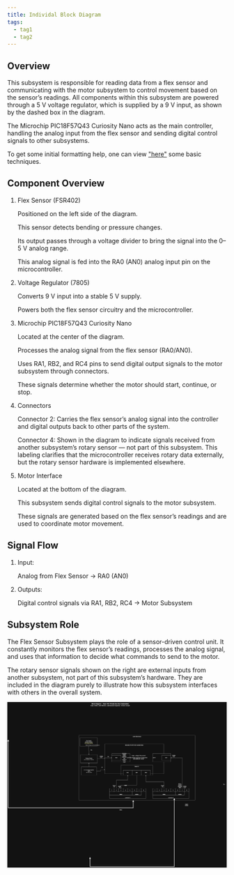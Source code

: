 ```yaml
---
title: Individal Block Diagram
tags:
  - tag1
  - tag2
---
```


## Overview

This subsystem is responsible for reading data from a flex sensor and communicating with the motor subsystem to control movement based on the sensor’s readings. All components within this subsystem are powered through a 5 V voltage regulator, which is supplied by a 9 V input, as shown by the dashed box in the diagram.

The Microchip PIC18F57Q43 Curiosity Nano acts as the main controller, handling the analog input from the flex sensor and sending digital control signals to other subsystems.

To get some initial formatting help, one can view ["here"](https://embedded-systems-design.github.io/EGR304DataSheetTemplate/Appendix/basic-markdown-examples/) some basic techniques.

## Component Overview

1. Flex Sensor (FSR402)

   Positioned on the left side of the diagram.

   This sensor detects bending or pressure changes.

   Its output passes through a voltage divider to bring the signal into the 0–5 V analog range.

   This analog signal is fed into the RA0 (AN0) analog input pin on the microcontroller.

2. Voltage Regulator (7805)

   Converts 9 V input into a stable 5 V supply.

   Powers both the flex sensor circuitry and the microcontroller.

3. Microchip PIC18F57Q43 Curiosity Nano

   Located at the center of the diagram.

   Processes the analog signal from the flex sensor (RA0/AN0).

   Uses RA1, RB2, and RC4 pins to send digital output signals to the motor subsystem through connectors.

   These signals determine whether the motor should start, continue, or stop.

4. Connectors

   Connector 2: Carries the flex sensor’s analog signal into the controller and digital outputs back to other parts of the system.

   Connector 4: Shown in the diagram to indicate signals received from another subsystem’s rotary sensor — not part of this subsystem. This labeling clarifies that the microcontroller receives rotary data externally, but the rotary sensor hardware is implemented elsewhere.

5. Motor Interface

   Located at the bottom of the diagram.

   This subsystem sends digital control signals to the motor subsystem.

   These signals are generated based on the flex sensor’s readings and are used to coordinate motor movement.

## Signal Flow

1. Input:

   Analog from Flex Sensor → RA0 (AN0)

2. Outputs:

   Digital control signals via RA1, RB2, RC4 → Motor Subsystem

## Subsystem Role

The Flex Sensor Subsystem plays the role of a sensor-driven control unit. It constantly monitors the flex sensor’s readings, processes the analog signal, and uses that information to decide what commands to send to the motor.

The rotary sensor signals shown on the right are external inputs from another subsystem, not part of this subsystem’s hardware. They are included in the diagram purely to illustrate how this subsystem interfaces with others in the overall system.

![ Flex Sensor Subsystem Block diagram ](individual-block-diagram.png)
